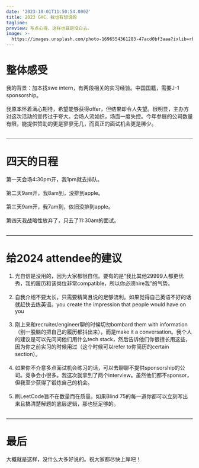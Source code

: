 ```yaml
---
date: '2023-10-01T11:50:54.000Z'
title: 2023 GHC，我也有想说的
tagline: 
preview: 写点心得，这样也算是没白去。
image: >-
  https://images.unsplash.com/photo-1696554361283-47acd0bf3aaa?ixlib=rb-4.0.3&ixid=M3wxMjA3fDB8MHxwaG90by1wYWdlfHx8fGVufDB8fHx8fA%3D%3D&auto=format&fit=crop&w=2595&q=80
---
```


# 整体感受
我的背景：加本找swe intern，有两段相关的实习经验。中国国籍，需要J-1 sponsorship。
&nbsp;  
&nbsp;  
我原本怀着满心期待，希望能够获得offer，但结果却令人失望。很明显，主办方对这次活动的宣传过于夸大。会场人流如织，场面一度失控。今年参展的公司数量有限，能提供赞助的更是寥寥无几，而真正的面试机会更是稀少。
&nbsp;  
&nbsp;  

---
# 四天的日程
第一天会场4:30pm开，我1pm就去排队。
&nbsp;  
&nbsp;  
第二天9am开，我8am到，没排到apple。
&nbsp;  
&nbsp;  
第三天9am开，我7am到，依旧没排到apple。
&nbsp;  
&nbsp;  
第四天我战略性放弃了，只去了11:30am的面试。
&nbsp;  
&nbsp;   

---
# 给2024 attendee的建议
1. 光自信是没用的，因为大家都很自信。要有的是“我比其他29999人都更优秀，我的履历和该岗位非常compatible，所以你必须hire我”的气势。
&nbsp;  
&nbsp;  
2. 自我介绍不要太长，只需要精简且说的足够流利。如果觉得自己英语不好的话就赶快去练英语。you create the impression that people would have on you
&nbsp;  
&nbsp;  
3. 刚上来和recruiter/engineer聊的时候切勿bombard them with information（别一股脑的把自己的履历都抖出来），而是make it a conversation。我个人的建议是可以先问问他们用什么tech stack，然后告诉他们你很擅长用这些，因为你之前实习的时候用过（这个时候可以refer to你简历的certain section）。
&nbsp;  
&nbsp;  
4. 如果你不介意多点面试机会练习的话，可以去聊聊不提供sponsorship的公司。竞争会小很多。我这次就拿到了两个interview。虽然他们都不sponsor，但我至少获得了锻炼自己的机会。
&nbsp;  
&nbsp;  
5. 刷LeetCode旨不在数量而在质量。如果Blind 75的每一道你都可以立刻写出来且搞清楚解题的底层逻辑，那也挺足够的。
&nbsp;  
&nbsp;  

---
# 最后
大概就是这样，没什么大多好说的。祝大家都尽快上岸吧！
&nbsp;  
&nbsp;  

